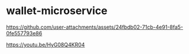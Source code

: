 # wallet-microservice

https://github.com/user-attachments/assets/24fbdb02-71cb-4e91-8fa5-0fe557793e86

https://youtu.be/HyG08Q4KR04
